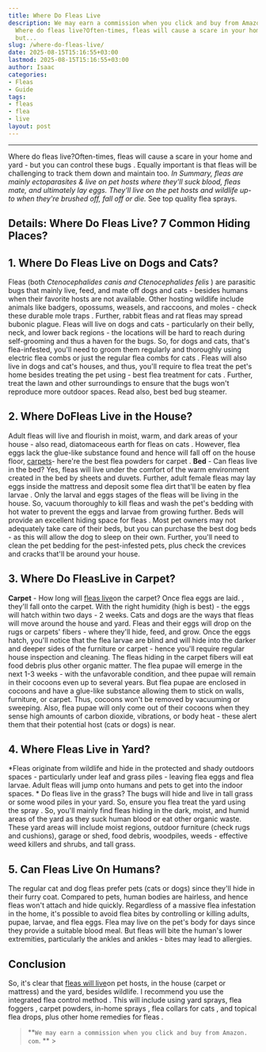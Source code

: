 ```yaml
---
title: Where Do Fleas Live
description: We may earn a commission when you click and buy from Amazon.com.  ---
  Where do fleas live?Often-times, fleas will cause a scare in your home and yard
  but...
slug: /where-do-fleas-live/
date: 2025-08-15T15:16:55+03:00
lastmod: 2025-08-15T15:16:55+03:00
author: Isaac
categories:
- Fleas
- Guide
tags:
- fleas
- flea
- live
layout: post
---
```

---
Where do fleas live?Often-times, fleas will cause a scare in your home and yard - but you can control these bugs . Equally important is that fleas will be challenging to track them down and maintain too. *In Summary, fleas are mainly ectoparasites & live on pet hosts where they'll suck blood, fleas mate, and ultimately lay eggs. They'll live on the pet hosts and wildlife up-to when they're brushed off, fall off or die.*
See top quality flea sprays.

## Details: Where Do Fleas Live? 7 Common Hiding Places?

## 1. Where Do Fleas Live on Dogs and Cats?
Fleas (both *Ctenocephalides canis and Ctenocephalides felis* ) are parasitic bugs that mainly live, feed, and mate off dogs and cats - besides humans when their favorite hosts are not available. Other hosting wildlife include animals like badgers, opossums, weasels, and raccoons, and moles - check these durable mole traps . Further, rabbit fleas and rat fleas may spread bubonic plague.
Fleas will live on dogs and cats - particularly on their belly, neck, and lower back regions - the locations will be hard to reach during self-grooming and thus a haven for the bugs. So, for dogs and cats, that's flea-infested, you'll need to groom them regularly and thoroughly using electric flea combs or just the regular flea combs for cats .
Fleas will also live in dogs and cat's houses, and thus, you'll require to flea treat the pet's home besides treating the pet using - best flea treatment for cats . Further, treat the lawn and other surroundings to ensure that the bugs won't reproduce more outdoor spaces. Read also, best bed bug steamer.

## 2. Where DoFleas Live in the House?
Adult fleas will live and flourish in moist, warm, and dark areas of your house - also read, diatomaceous earth for fleas on cats . However, flea eggs lack the glue-like substance found and hence will fall off on the house floor, [carpets](https://pestpolicy.com/can-fleas-live-in-carpets/)- here're the best flea powders for carpet . **Bed** - Can fleas live in the bed? Yes, fleas will live under the comfort of the warm environment created in the bed by sheets and duvets.
Further, adult female fleas may lay eggs inside the mattress and deposit some flea dirt that'll be eaten by flea larvae . Only the larval and eggs stages of the fleas will be living in the house. So, vacuum thoroughly to kill fleas and wash the pet's bedding with hot water to prevent the eggs and larvae from growing further. Beds will provide an excellent hiding space for fleas .
Most pet owners may not adequately take care of their beds, but you can purchase the best dog beds - as this will allow the dog to sleep on their own. Further, you'll need to clean the pet bedding for the pest-infested pets, plus check the crevices and cracks that'll be around your house.

## 3. Where Do FleasLive in Carpet?
**Carpet** - How long will [fleas live](https://pestpolicy.com/can-fleas-live-on-clothes/)on the carpet? Once flea eggs are laid. , they'll fall onto the carpet. With the right humidity (high is best) - the eggs will hatch within two days - 2 weeks. Cats and dogs are the ways that fleas will move around the house and yard. Fleas and their eggs will drop on the rugs or carpets' fibers - where they'll hide, feed, and grow.
Once the eggs hatch, you'll notice that the flea larvae are blind and will hide into the darker and deeper sides of the furniture or carpet - hence you'll require regular house inspection and cleaning. The fleas hiding in the carpet fibers will eat food debris plus other organic matter. The flea pupae will emerge in the next 1-3 weeks - with the unfavorable condition, and thee pupae will remain in their cocoons even up to several years.
But flea pupae are enclosed in cocoons and have a glue-like substance allowing them to stick on walls, furniture, or carpet. Thus, cocoons won't be removed by vacuuming or sweeping. Also, flea pupae will only come out of their cocoons when they sense high amounts of carbon dioxide, vibrations, or body heat - these alert them that their potential host (cats or dogs) is near.

## 4. Where Fleas Live in Yard?
*Fleas originate from wildlife and hide in the protected and shady outdoors spaces - particularly under leaf and grass piles - leaving flea eggs and flea larvae. Adult fleas will jump onto humans and pets to get into the indoor spaces. * Do fleas live in the grass? The bugs will hide and live in tall grass or some wood piles in your yard. So, ensure you flea treat the yard using the spray .
So, you'll mainly find fleas hiding in the dark, moist, and humid areas of the yard as they suck human blood or eat other organic waste. These yard areas will include moist regions, outdoor furniture (check rugs and cushions), garage or shed, food debris, woodpiles, weeds - effective weed killers and shrubs, and tall grass.

## **5. Can Fleas Live On Humans?**
The regular cat and dog fleas prefer pets (cats or dogs) since they'll hide in their furry coat. Compared to pets, human bodies are hairless, and hence fleas won't attach and hide quickly. Regardless of a massive flea infestation in the home, it's possible to avoid flea bites by controlling or killing adults, pupae, larvae, and flea eggs. Flea may live on the pet's body for days since they provide a suitable blood meal.
But fleas will bite the human's lower extremities, particularly the ankles and ankles - bites may lead to allergies.

## Conclusion
So, it's clear that [fleas will live](https://pestpolicy.com/can-fleas-live-in-human-hair/)on pet hosts, in the house (carpet or mattress) and the yard, besides wildlife. I recommend you use the integrated flea control method . This will include using yard sprays, flea foggers , carpet powders, in-home sprays , flea collars for cats , and topical flea drops, plus other home remedies for fleas .

> **`We may earn a commission when you click and buy from Amazon. com`. ** >
